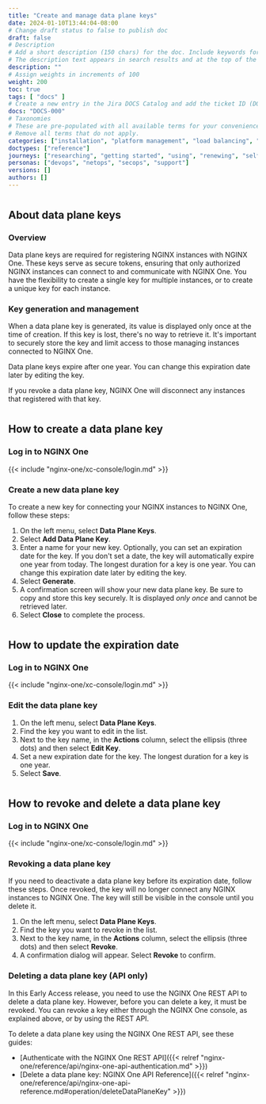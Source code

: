 ```yaml
---
title: "Create and manage data plane keys"
date: 2024-01-10T13:44:04-08:00
# Change draft status to false to publish doc
draft: false
# Description
# Add a short description (150 chars) for the doc. Include keywords for SEO. 
# The description text appears in search results and at the top of the doc.
description: ""
# Assign weights in increments of 100
weight: 200
toc: true
tags: [ "docs" ]
# Create a new entry in the Jira DOCS Catalog and add the ticket ID (DOCS-<number>) below
docs: "DOCS-000"
# Taxonomies
# These are pre-populated with all available terms for your convenience.
# Remove all terms that do not apply.
categories: ["installation", "platform management", "load balancing", "api management", "service mesh", "security", "analytics"]
doctypes: ["reference"]
journeys: ["researching", "getting started", "using", "renewing", "self service"]
personas: ["devops", "netops", "secops", "support"]
versions: []
authors: []
---
```


<style>
h2 {
  margin-top: 20px;
  padding-top: 20px;
}
</style>

## About data plane keys

### Overview

Data plane keys are required for registering NGINX instances with NGINX One. These keys serve as secure tokens, ensuring that only authorized NGINX instances can connect to and communicate with  NGINX One. You have the flexibility to create a single key for multiple instances, or to create a unique key for each instance.

### Key generation and management

When a data plane key is generated, its value is displayed only once at the time of creation. If this key is lost, there's no way to retrieve it. It's important to securely store the key and limit access to those managing instances connected to NGINX One.

Data plane keys expire after one year. You can change this expiration date later by editing the key.

If you revoke a data plane key, NGINX One will disconnect any instances that registered with that key.

## How to create a data plane key

### Log in to NGINX One

{{< include "nginx-one/xc-console/login.md" >}}

### Create a new data plane key

To create a new key for connecting your NGINX instances to NGINX One, follow these steps:

1. On the left menu, select **Data Plane Keys**.
2. Select **Add Data Plane Key**.
3. Enter a name for your new key. Optionally, you can set an expiration date for the key. If you don't set a date, the key will automatically expire one year from today. The longest duration for a key is one year. You can change this expiration date later by editing the key.
4. Select **Generate**.
5. A confirmation screen will show your new data plane key. Be sure to copy and store this key securely. It is displayed *only once* and cannot be retrieved later.
6. Select **Close** to complete the process.

## How to update the expiration date

### Log in to NGINX One

{{< include "nginx-one/xc-console/login.md" >}}

### Edit the data plane key

1. On the left menu, select **Data Plane Keys**.
2. Find the key you want to edit in the list.
3. Next to the key name, in the **Actions** column, select the ellipsis (three dots) and then select **Edit Key**.
4. Set a new expiration date for the key. The longest duration for a key is one year.
5. Select **Save**.

## How to revoke and delete a data plane key

### Log in to NGINX One

{{< include "nginx-one/xc-console/login.md" >}}

### Revoking a data plane key

If you need to deactivate a data plane key before its expiration date, follow these steps. Once revoked, the key will no longer connect any NGINX instances to NGINX One. The key will still be visible in the console until you delete it.

1. On the left menu, select **Data Plane Keys**.
2. Find the key you want to revoke in the list.
3. Next to the key name, in the **Actions** column, select the ellipsis (three dots) and then select **Revoke**.
4. A confirmation dialog will appear. Select **Revoke** to confirm.


### Deleting a data plane key (API only)

In this Early Access release, you need to use the NGINX One REST API to delete a data plane key. However, before you can delete a key, it must be revoked. You can revoke a key either through the NGINX One console, as explained above, or by using the REST API.

To delete a data plane key using the NGINX One REST API, see these guides:

- [Authenticate with the NGINX One REST API]({{< relref "nginx-one/reference/api/nginx-one-api-authentication.md" >}})
- [Delete a data plane key: NGINX One API Reference]({{< relref "nginx-one/reference/api/nginx-one-api-reference.md#operation/deleteDataPlaneKey" >}})



